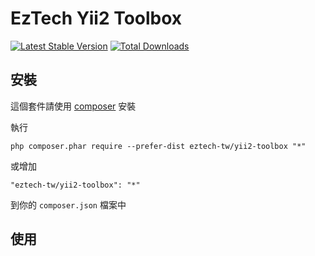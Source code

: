 EzTech Yii2 Toolbox
======================

[![Latest Stable Version](https://img.shields.io/packagist/v/eztech-tw/yii2-toolbox.svg)](https://packagist.org/packages/eztech-tw/yii2-toolbox.svg)
[![Total Downloads](https://img.shields.io/packagist/dt/eztech-tw/yii2-toolbox.svg)](https://packagist.org/packages/eztech-tw/yii2-toolbox.svg)

安裝
----
這個套件請使用 [composer](http://getcomposer.org/download/) 安裝

執行

```
php composer.phar require --prefer-dist eztech-tw/yii2-toolbox "*"
```

或增加

```
"eztech-tw/yii2-toolbox": "*"
```

到你的 `composer.json` 檔案中

使用
----
